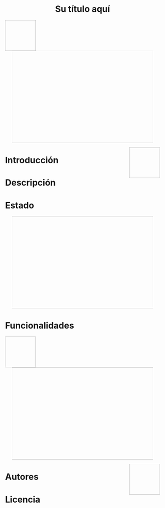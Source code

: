 # <h1 align="center"> Su título aquí </h1>

<img align="left" width="100" height="100" src="                     "> 
  

<p align="center">
  <img width="460" height="300" src="                                ">   
</p>

<img align="right" width="100" height="100" src="                     ">

# Introducción

# Descripción

# Estado

<p align="center">
  <img width="460" height="300" src="                                ">   
</p>


# Funcionalidades

<img align="left" width="100" height="100" src="                     "> 
  

<p align="center">
  <img width="460" height="300" src="                                ">   
</p>

<img align="right" width="100" height="100" src="                     ">

# Autores

# Licencia
